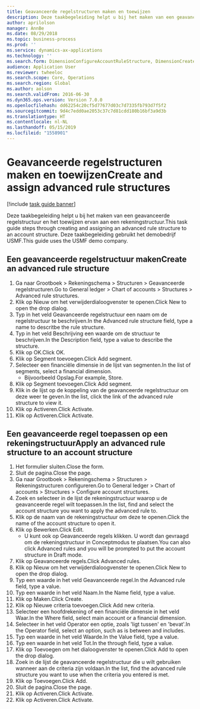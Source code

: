 ```yaml
---
title: Geavanceerde regelstructuren maken en toewijzen
description: Deze taakbegeleiding helpt u bij het maken van een geavanceerde regelstructuur en het toewijzen ervan aan een rekeningstructuur.
author: aprilolson
manager: AnnBe
ms.date: 08/29/2018
ms.topic: business-process
ms.prod: ''
ms.service: dynamics-ax-applications
ms.technology: ''
ms.search.form: DimensionConfigureAccountRuleStructure, DimensionCreateAccountRuleStructure, DimensionHierarchyAddLevel, DimensionHierarchyConstraintActivate, DimensionConfigureAccountStructure, DimensionConfigureAccountRule, DimensionCreateAccountRule, DimensionSelectAccountRuleStructure
audience: Application User
ms.reviewer: twheeloc
ms.search.scope: Core, Operations
ms.search.region: Global
ms.author: aolson
ms.search.validFrom: 2016-06-30
ms.dyn365.ops.version: Version 7.0.0
ms.openlocfilehash: dd62254c20cf5d77677d03c7d7335fb793d7f5f2
ms.sourcegitcommit: 9d4c7edd0ae2053c37c7d81cdd180b16bf3a9d3b
ms.translationtype: HT
ms.contentlocale: nl-NL
ms.lasthandoff: 05/15/2019
ms.locfileid: "1558901"
---
```

# <a name="create-and-assign-advanced-rule-structures"></a><span data-ttu-id="86f13-103">Geavanceerde regelstructuren maken en toewijzen</span><span class="sxs-lookup"><span data-stu-id="86f13-103">Create and assign advanced rule structures</span></span>

[!include [task guide banner](../../includes/task-guide-banner.md)]

<span data-ttu-id="86f13-104">Deze taakbegeleiding helpt u bij het maken van een geavanceerde regelstructuur en het toewijzen ervan aan een rekeningstructuur.</span><span class="sxs-lookup"><span data-stu-id="86f13-104">This task guide steps through creating and assigning an advanced rule structure to an account structure.</span></span> <span data-ttu-id="86f13-105">Deze taakbegeleiding gebruikt het demobedrijf USMF.</span><span class="sxs-lookup"><span data-stu-id="86f13-105">This guide uses the USMF demo company.</span></span>


## <a name="create-an-advanced-rule-structure"></a><span data-ttu-id="86f13-106">Een geavanceerde regelstructuur maken</span><span class="sxs-lookup"><span data-stu-id="86f13-106">Create an advanced rule structure</span></span>
1. <span data-ttu-id="86f13-107">Ga naar Grootboek > Rekeningschema > Structuren > Geavanceerde regelstructuren.</span><span class="sxs-lookup"><span data-stu-id="86f13-107">Go to General ledger > Chart of accounts > Structures > Advanced rule structures.</span></span>
2. <span data-ttu-id="86f13-108">Klik op Nieuw om het verwijderdialoogvenster te openen.</span><span class="sxs-lookup"><span data-stu-id="86f13-108">Click New to open the drop dialog.</span></span>
3. <span data-ttu-id="86f13-109">Typ in het veld Geavanceerde regelstructuur een naam om de regelstructuur te beschrijven.</span><span class="sxs-lookup"><span data-stu-id="86f13-109">In the Advanced rule structure field, type a name to descritbe the rule structure.</span></span>
4. <span data-ttu-id="86f13-110">Typ in het veld Beschrijving een waarde om de structuur te beschrijven.</span><span class="sxs-lookup"><span data-stu-id="86f13-110">In the Description field, type a value to describe the structure.</span></span>
5. <span data-ttu-id="86f13-111">Klik op OK.</span><span class="sxs-lookup"><span data-stu-id="86f13-111">Click OK.</span></span>
6. <span data-ttu-id="86f13-112">Klik op Segment toevoegen.</span><span class="sxs-lookup"><span data-stu-id="86f13-112">Click Add segment.</span></span>
7. <span data-ttu-id="86f13-113">Selecteer een financiële dimensie in de lijst van segmenten.</span><span class="sxs-lookup"><span data-stu-id="86f13-113">In the list of segments, select a financial dimension.</span></span>
    * <span data-ttu-id="86f13-114">Bijvoorbeeld Opslag.</span><span class="sxs-lookup"><span data-stu-id="86f13-114">For example, Store.</span></span>  
8. <span data-ttu-id="86f13-115">Klik op Segment toevoegen.</span><span class="sxs-lookup"><span data-stu-id="86f13-115">Click Add segment.</span></span>
9. <span data-ttu-id="86f13-116">Klik in de lijst op de koppeling van de geavanceerde regelstructuur om deze weer te geven.</span><span class="sxs-lookup"><span data-stu-id="86f13-116">In the list, click the link of the advanced rule structure to view it.</span></span>
10. <span data-ttu-id="86f13-117">Klik op Activeren.</span><span class="sxs-lookup"><span data-stu-id="86f13-117">Click Activate.</span></span>
11. <span data-ttu-id="86f13-118">Klik op Activeren.</span><span class="sxs-lookup"><span data-stu-id="86f13-118">Click Activate.</span></span>

## <a name="apply-an-advanced-rule-structure-to-an-account-structure"></a><span data-ttu-id="86f13-119">Een geavanceerde regel toepassen op een rekeningstructuur</span><span class="sxs-lookup"><span data-stu-id="86f13-119">Apply an advanced rule structure to an account structure</span></span>
1. <span data-ttu-id="86f13-120">Het formulier sluiten.</span><span class="sxs-lookup"><span data-stu-id="86f13-120">Close the form.</span></span>
2. <span data-ttu-id="86f13-121">Sluit de pagina.</span><span class="sxs-lookup"><span data-stu-id="86f13-121">Close the page.</span></span>
3. <span data-ttu-id="86f13-122">Ga naar Grootboek > Rekeningschema > Structuren > Rekeningstructuren configureren.</span><span class="sxs-lookup"><span data-stu-id="86f13-122">Go to General ledger > Chart of accounts > Structures > Configure account structures.</span></span>
4. <span data-ttu-id="86f13-123">Zoek en selecteer in de lijst de rekeningstructuur waarop u de geavanceerde regel wilt toepassen.</span><span class="sxs-lookup"><span data-stu-id="86f13-123">In the list, find and select the account structure you want to apply the advanced rule to.</span></span>
5. <span data-ttu-id="86f13-124">Klik op de naam van de rekeningstructuur om deze te openen.</span><span class="sxs-lookup"><span data-stu-id="86f13-124">Click the name of the account structure to open it.</span></span>
6. <span data-ttu-id="86f13-125">Klik op Bewerken.</span><span class="sxs-lookup"><span data-stu-id="86f13-125">Click Edit.</span></span>
    * <span data-ttu-id="86f13-126">U kunt ook op Geavanceerde regels klikken. U wordt dan gevraagd om de rekeningstructuur in Conceptmodus te plaatsen.</span><span class="sxs-lookup"><span data-stu-id="86f13-126">You can also click Advanced rules and you will be prompted to put the account structure in Draft mode.</span></span>  
7. <span data-ttu-id="86f13-127">Klik op Geavanceerde regels.</span><span class="sxs-lookup"><span data-stu-id="86f13-127">Click Advanced rules.</span></span>
8. <span data-ttu-id="86f13-128">Klik op Nieuw om het verwijderdialoogvenster te openen.</span><span class="sxs-lookup"><span data-stu-id="86f13-128">Click New to open the drop dialog.</span></span>
9. <span data-ttu-id="86f13-129">Typ een waarde in het veld Geavanceerde regel.</span><span class="sxs-lookup"><span data-stu-id="86f13-129">In the Advanced rule field, type a value.</span></span>
10. <span data-ttu-id="86f13-130">Typ een waarde in het veld Naam.</span><span class="sxs-lookup"><span data-stu-id="86f13-130">In the Name field, type a value.</span></span>
11. <span data-ttu-id="86f13-131">Klik op Maken.</span><span class="sxs-lookup"><span data-stu-id="86f13-131">Click Create.</span></span>
12. <span data-ttu-id="86f13-132">Klik op Nieuwe criteria toevoegen.</span><span class="sxs-lookup"><span data-stu-id="86f13-132">Click Add new criteria.</span></span>
13. <span data-ttu-id="86f13-133">Selecteer een hoofdrekening of een financiële dimensie in het veld Waar.</span><span class="sxs-lookup"><span data-stu-id="86f13-133">In the Where field, select main account or a financial dimension.</span></span>
14. <span data-ttu-id="86f13-134">Selecteer in het veld Operator een optie, zoals 'ligt tussen' en 'bevat'.</span><span class="sxs-lookup"><span data-stu-id="86f13-134">In the Operator field, select an option, such as is between and includes.</span></span>
15. <span data-ttu-id="86f13-135">Typ een waarde in het veld Waarde.</span><span class="sxs-lookup"><span data-stu-id="86f13-135">In the Value field, type a value.</span></span>
16. <span data-ttu-id="86f13-136">Typ een waarde in het veld Tot.</span><span class="sxs-lookup"><span data-stu-id="86f13-136">In the through field, type a value.</span></span>
17. <span data-ttu-id="86f13-137">Klik op Toevoegen om het dialoogvenster te openen.</span><span class="sxs-lookup"><span data-stu-id="86f13-137">Click Add to open the drop dialog.</span></span>
18. <span data-ttu-id="86f13-138">Zoek in de lijst de geavanceerde regelstructuur die u wilt gebruiken wanneer aan de criteria zijn voldaan.</span><span class="sxs-lookup"><span data-stu-id="86f13-138">In the list, find the advanced rule structure you want to use when the criteria you entered is met.</span></span>
19. <span data-ttu-id="86f13-139">Klik op Toevoegen.</span><span class="sxs-lookup"><span data-stu-id="86f13-139">Click Add.</span></span>
20. <span data-ttu-id="86f13-140">Sluit de pagina.</span><span class="sxs-lookup"><span data-stu-id="86f13-140">Close the page.</span></span>
21. <span data-ttu-id="86f13-141">Klik op Activeren.</span><span class="sxs-lookup"><span data-stu-id="86f13-141">Click Activate.</span></span>
22. <span data-ttu-id="86f13-142">Klik op Activeren.</span><span class="sxs-lookup"><span data-stu-id="86f13-142">Click Activate.</span></span>

